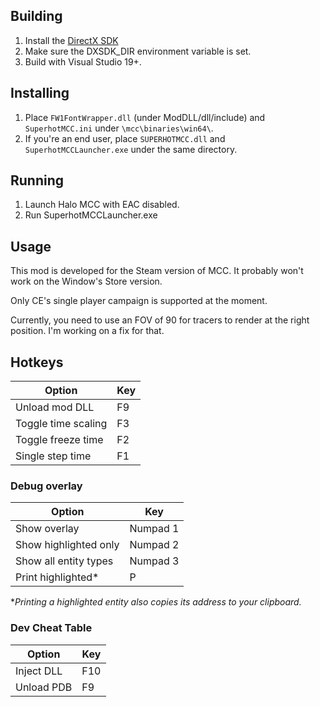 ## Building

1. Install the [DirectX SDK](https://www.microsoft.com/en-us/download/details.aspx?id=6812)
2. Make sure the DXSDK_DIR environment variable is set.
3. Build with Visual Studio 19+. 

## Installing

1. Place `FW1FontWrapper.dll` (under ModDLL/dll/include) and `SuperhotMCC.ini` under `\mcc\binaries\win64\`.
2. If you're an end user, place `SUPERHOTMCC.dll` and `SuperhotMCCLauncher.exe` under the same directory.

## Running

1. Launch Halo MCC with EAC disabled.
2. Run SuperhotMCCLauncher.exe

## Usage

This mod is developed for the Steam version of MCC. It probably won't work on the Window's Store version.

Only CE's single player campaign is supported at the moment.

Currently, you need to use an FOV of 90 for tracers to render at the right position. I'm working on a fix for that.

## Hotkeys

| Option              | Key |
| -------------       |---- |
| Unload mod DLL      | F9  |
| Toggle time scaling | F3  |
| Toggle freeze time  | F2  |
| Single step time    | F1  |

### Debug overlay
| Option                 | Key           |
| -------------          | ------------- |
| Show overlay           | Numpad 1      |
| Show highlighted only  | Numpad 2      |
| Show all entity types  | Numpad 3      |
| Print highlighted*     | P             |

**Printing a highlighted entity also copies its address to your clipboard.*

### Dev Cheat Table
| Option     | Key |
| ---------- | --- |
| Inject DLL | F10 |
| Unload PDB | F9  |